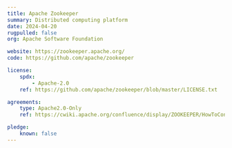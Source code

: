 ```yaml
---
title: Apache Zookeeper
summary: Distributed computing platform
date: 2024-04-20
rugpulled: false
org: Apache Software Foundation

website: https://zookeeper.apache.org/
code: https://github.com/apache/zookeeper

license:
    spdx:
        - Apache-2.0
    ref: https://github.com/apache/zookeeper/blob/master/LICENSE.txt

agreements:
    type: Apache2.0-Only
    ref: https://cwiki.apache.org/confluence/display/ZOOKEEPER/HowToContribute

pledge:
    known: false
---
```

